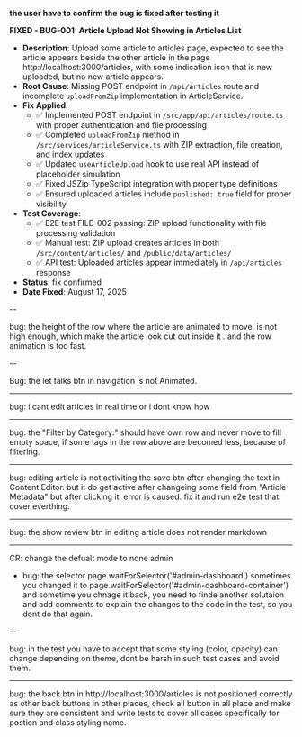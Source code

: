**the user have to confirm the bug is fixed after testing it**

**FIXED - BUG-001: Article Upload Not Showing in Articles List**
- **Description**: Upload some article to articles page, expected to see the article appears beside the other article in the page http://localhost:3000/articles, with some indication icon that is new uploaded, but no new article appears.
- **Root Cause**: Missing POST endpoint in `/api/articles` route and incomplete `uploadFromZip` implementation in ArticleService.
- **Fix Applied**:
  - ✅ Implemented POST endpoint in `/src/app/api/articles/route.ts` with proper authentication and file processing
  - ✅ Completed `uploadFromZip` method in `/src/services/articleService.ts` with ZIP extraction, file creation, and index updates
  - ✅ Updated `useArticleUpload` hook to use real API instead of placeholder simulation
  - ✅ Fixed JSZip TypeScript integration with proper type definitions
  - ✅ Ensured uploaded articles include `published: true` field for proper visibility
- **Test Coverage**: 
  - ✅ E2E test FILE-002 passing: ZIP upload functionality with file processing validation
  - ✅ Manual test: ZIP upload creates articles in both `/src/content/articles/` and `/public/data/articles/`
  - ✅ API test: Uploaded articles appear immediately in `/api/articles` response
- **Status**: fix confirmed
- **Date Fixed**: August 17, 2025

--

bug: the height of the row where the article are animated to move, is not high enough, which make the article look cut out inside it . and the row animation is too fast.

--

Bug: the let talks btn in navigation is not Animated.


---

bug: i cant edit articles in real time or i dont know how

---

bug: the "Filter by Category:" should have own row and never move to fill empty space, if some tags in the row above are becomed less, because of filtering. 

---

bug: editing article is not activiting the save btn after changing the text in Content Editor. but it do get active after changeing some field from "Article Metadata" but after clicking it, error is caused. fix it and run e2e test that cover everthing.

---

bug: the show review btn in editing article does not render markdown 


---

CR: change the defualt mode to none admin


- bug: the selector page.waitForSelector('#admin-dashboard') sometimes you changed it to page.waitForSelector('#admin-dashboard-container') and sometime you chnage it back, you need to finde another solutaion and add comments to explain the changes to the code in the test, so you dont do that again.


--

bug: in the test you have to accept that some styling (color, opacity) can change depending on theme, dont be harsh in such test cases and avoid them.


---

bug: the back btn in http://localhost:3000/articles is not positioned correctly as other back buttons in other places, check all button in all place and make sure they are consistent and write tests to cover all cases specifically for postion and class styling name.